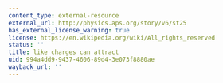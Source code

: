 ```yaml
---
content_type: external-resource
external_url: http://physics.aps.org/story/v6/st25
has_external_license_warning: true
license: https://en.wikipedia.org/wiki/All_rights_reserved
status: ''
title: like charges can attract
uid: 994a4dd9-9437-4606-89d4-3e073f8880ae
wayback_url: ''
---
```

